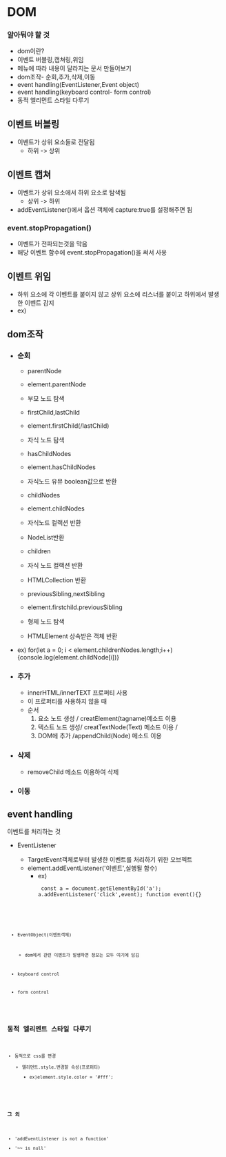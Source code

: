 # DOM

### 알아둬야 할 것
- dom이란?
- 이벤트 버블링,캡쳐링,위임
- 메뉴에 따라 내용이 달라지는 문서 만들어보기
- dom조작- 순회,추가,삭제,이동
- event handling(EventListener,Event object)
- event handling(keyboard control- form control)
- 동적 엘리먼트 스타일 다루기

## 이벤트 버블링 
- 이벤트가 상위 요소들로 전달됨
    - 하위 -> 상위 

## 이벤트 캡쳐
- 이벤트가 상위 요소에서 하위 요소로 탐색됨
    - 상위 -> 하위
- addEventListener()에서 옵션 객체에 capture:true를 설정해주면 됨

### event.stopPropagation()
- 이벤트가 전파되는것을 막음
- 해당 이벤트 함수에 event.stopPropagation()을 써서 사용

## 이벤트 위임
- 하위 요소에 각 이벤트를 붙이지 않고 상위 요소에 리스너를 붙이고 하위에서 발생한 이벤트 감지
- ex)

## dom조작
- ### 순회
    * parentNode
    * element.parentNode
    * 부모 노드 탐색

    * firstChild,lastChild
    * element.firstChild(/lastChild)
    * 자식 노드 탐색

    * hasChildNodes
    * element.hasChildNodes
    * 자식노드 유뮤 boolean값으로 반환
    * childNodes
    * element.childNodes
    * 자식노드 컬랙션 반환
    * NodeList반환

    * children
    * 자식 노드 컬랙션 반환
    * HTMLCollection 반환

    * previousSibling,nextSibling
    * element.firstchild.previousSibling
    * 형제 노드 탐색
    * HTMLElement 상속받은 객체 반환
* ex) for(let a = 0; i < element.childrenNodes.length;i++){console.log(element.childNode[i])}

- ### 추가
    - innerHTML/innerTEXT 프로퍼티 사용
    - 이 프로퍼티를 사용하지 않을 때
    - 순서 
        1. 요소 노드 생성 / creatElement(tagname)메소드 이용
        2. 텍스트 노드 생성/ creatTextNode(Text) 메소드 이용 / 
        3. DOM에 추가 /appendChild(Node) 메소드 이용
        
- ### 삭제
    - removeChild 메소드 이용하여 삭제

- ### 이동
## event handling
이벤트를 처리하는 것    
- EventListener
    - TargetEvent객체로부터 발생한 이벤트를 처리하기 위한 오브젝트
    - element.addEventListener('이벤트',실행될 함수)
        - ex)<pre><code>
                const a = document.getElementById('a');
                a.addEventListener('click',event);
                function event(){}
            <code><pre>
    
- EventObject(이벤트객체)
    - dom에서 관련 이벤트가 발생하면 정보는 모두 여기에 담김
    
- keyboard control
- form control

## 동적 엘리멘트 스타일 다루기
- 동적으로 css를 변경
    - 엘리먼트.style.변경할 속성(프로퍼티)
        - ex)element.style.color = '#fff';

### 그 외
- 'addEventListener is not a function'
- '~~ is null'